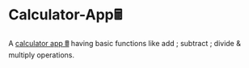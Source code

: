 # Calculator-App🖩
A <a href="https://github.com/hemant467/Calculator-App"> calculator app 🖩</a> having basic functions like add ; subtract ; divide & multiply operations.
